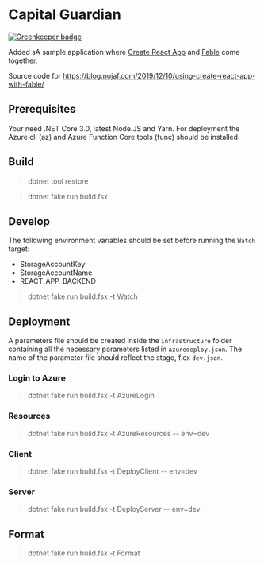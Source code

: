 # Capital Guardian

[![Greenkeeper badge](https://badges.greenkeeper.io/nojaf/capital-guardian.svg)](https://greenkeeper.io/)

Added sA sample application where [Create React App](https://create-react-app.dev/) and [Fable](https://fable.io/) come together.

Source code for https://blog.nojaf.com/2019/12/10/using-create-react-app-with-fable/


## Prerequisites

Your need .NET Core 3.0, latest Node.JS and Yarn.
For deployment the Azure cli (az) and Azure Function Core tools (func) should be installed.

## Build

> dotnet tool restore

> dotnet fake run build.fsx

## Develop

The following environment variables should be set before running the `Watch` target:

- StorageAccountKey
- StorageAccountName
- REACT_APP_BACKEND

> dotnet fake run build.fsx -t Watch

## Deployment

A parameters file should be created inside the `infrastructure` folder containing all the necessary parameters listed in `azuredeploy.json`.
The name of the parameter file should reflect the stage, f.ex `dev.json`.

### Login to Azure

> dotnet fake run build.fsx -t AzureLogin

### Resources

> dotnet fake run build.fsx -t AzureResources -- env=dev

### Client

> dotnet fake run build.fsx -t DeployClient -- env=dev

### Server

> dotnet fake run build.fsx -t DeployServer -- env=dev

## Format

> dotnet fake run build.fsx -t Format